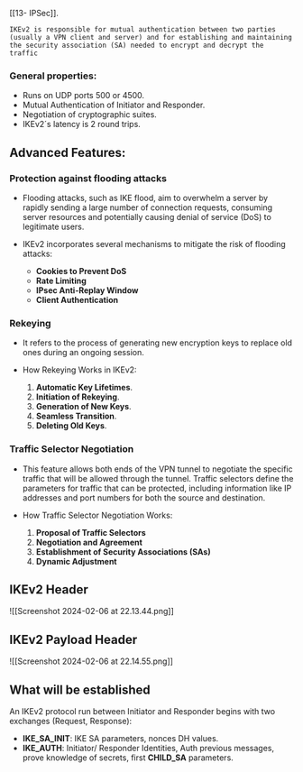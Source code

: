 [[13- IPSec]].

```
IKEv2 is responsible for mutual authentication between two parties (usually a VPN client and server) and for establishing and maintaining the security association (SA) needed to encrypt and decrypt the traffic
```

### General properties:
- Runs on UDP ports 500 or 4500.
- Mutual Authentication of Initiator and Responder.
- Negotiation of cryptographic suites.
- IKEv2´s latency is 2 round trips.


## Advanced Features:

### Protection against flooding attacks

- Flooding attacks, such as IKE flood, aim to overwhelm a server by rapidly sending a large number of connection requests, consuming server resources and potentially causing denial of service (DoS) to legitimate users.

- IKEv2 incorporates several mechanisms to mitigate the risk of flooding attacks:
	- **Cookies to Prevent DoS**
	- **Rate Limiting**
	- **IPsec Anti-Replay Window**
	- **Client Authentication**

### Rekeying

- It refers to the process of generating new encryption keys to replace old ones during an ongoing session.

- How Rekeying Works in IKEv2:
	1. **Automatic Key Lifetimes**.
	2. **Initiation of Rekeying**.
	3. **Generation of New Keys**.
	4. **Seamless Transition**.
	5. **Deleting Old Keys**.

### Traffic Selector Negotiation

- This feature allows both ends of the VPN tunnel to negotiate the specific traffic that will be allowed through the tunnel. Traffic selectors define the parameters for traffic that can be protected, including information like IP addresses and port numbers for both the source and destination.

- How Traffic Selector Negotiation Works:
	1. **Proposal of Traffic Selectors**
	2. **Negotiation and Agreement**
	3. **Establishment of Security Associations (SAs)**
	4. **Dynamic Adjustment**


## IKEv2 Header
![[Screenshot 2024-02-06 at 22.13.44.png]]

## IKEv2 Payload Header
![[Screenshot 2024-02-06 at 22.14.55.png]]

## What will be established
An IKEv2 protocol run between Initiator and Responder begins with two exchanges (Request, Response):
- **IKE_SA_INIT**: IKE SA parameters, nonces DH values.
- **IKE_AUTH**: Initiator/ Responder Identities, Auth previous messages, prove knowledge of secrets, first **CHILD_SA** parameters.